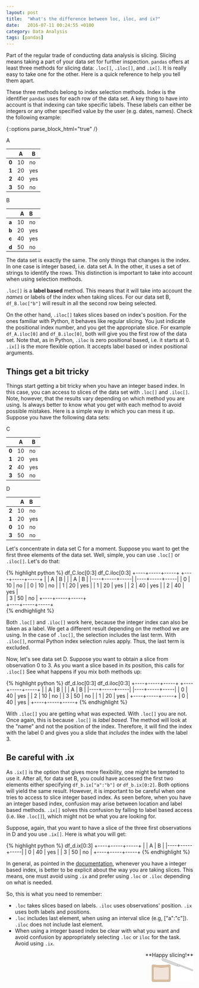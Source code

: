 ```yaml
---
layout: post
title:  "What's the difference between loc, iloc, and ix?"
date:   2016-07-11 00:24:55 +0100
category: Data Analysis
tags: [pandas]
---
```


Part of the regular trade of conducting data analysis is slicing. Slicing means taking a part of your data set for further inspection. `pandas` offers at least three methods for slicing data: `.loc[]`, `.iloc[]`, and `.ix[]`. It is really easy to take one for the other. Here is a quick reference to help you tell them apart.

These three methods belong to index selection methods. Index is the identifier `pandas` uses for each row of the data set. A key thing to have into account is that indexing can take specific labels. These labels can either be integers or any other specified value by the user (e.g. dates, names). Check the following example:

{::options parse_block_html="true" /}


<div class="tables-back">

<span class="table-ref"> A </span>

<div class="next-two-tables">

|    |   A | B   |
|--- |:---:| ----|
|  **0** |  10 | no  |
|  **1** |  20 | yes |
|  **2** |  40 | yes |
|  **3** |  50 | no  |

</div>

<span class="table-ref"> B </span>

<div class="next-two-tables">


|    |   A | B   |
|:---|----:|:----|
| **a**  |  10 | no  |
| **b**  |  20 | yes |
| **c**  |  40 | yes |
| **d**  |  50 | no  |



</div>

</div>



The data set is exactly the same. The only things that changes is the index. In one case is integer based, i.e. data set A. In the other, it uses a set of strings to identify the rows. This distinction is important to take into account when using selection methods.

`.loc[]` is a **label based** method. This means that it will take into account the *names* or labels of the index when taking slices. For our data set B, `df_B.loc["b"]` will result in all the second row being selected. 

On the other hand, `.iloc[]` takes slices based on index's position. For the ones familiar with Python, it behaves like regular slicing. You just indicate the positional index number, and you get the appropriate slice. For example `df_A.iloc[0]` and `df_B.iloc[0]`, both will give you the first row of the data set. Note that, as in Python, `.iloc` is zero positional based, i.e. it starts at 0. `.ix[]` is the more flexible option. It accepts label based or index positional arguments.

## Things get a bit tricky

Things start getting a bit tricky when you have an integer based index. In this case, you can access to slices of the data set with `.loc[]` and `.iloc[]`. Note, however, that the results vary depending on which method you are using. Is always better to know what you get with each method to avoid possible mistakes. Here is a simple way in which you can mess it up. Suppose you have the following data sets:

<div class="tables-back">



<span class="table-ref"> C </span>

<div class="next-two-tables">

|    |   A | B   |
|--- |:---:| ----|
|  **0** |  10 | no  |
|  **1** |  20 | yes |
|  **2** |  40 | yes |
|  **3** |  50 | no  |

</div>

<div class="next-two-tables">

<span class="table-ref"> D </span>



|    |   A | B   |
|:---|----:|:----|
| **2**  |  10 | no  |
| **1**  |  20 | yes |
| **0**  |  10 | no  |
| **3**  |  50 | no  |



</div>

</div>

Let's concentrate in data set C for a moment. Suppose you want to get the first three elements of the data set. Well, simple, you can use `.loc[]` or `.iloc[]`. Let's do that:

{% highlight python %}
df_C.loc[0:3]			df_C.iloc[0:3]
+----+-----+-----+		+----+-----+-----+
|    |   A | B   |		|    |   A | B   |
|----+-----+-----|		|----+-----+-----|
|  0 |  10 | no  |		|  0 |  10 | no  |
|  1 |  20 | yes |		|  1 |  20 | yes |
|  2 |  40 | yes |		|  2 |  40 | yes |				
|  3 |  50 | no  |		+----+-----+-----+	
+----+-----+-----+				
{% endhighlight %}

Both `.loc[]` and `.iloc[]` work here, because the integer index can also be taken as a label. We get a different result depending on the method we are using. In the case of `.loc[]`, the selection includes the last term. With `.iloc[]`, normal Python index selection rules apply. Thus, the last term is excluded.

Now, let's see data set D. Suppose you want to obtain a slice from observation 0 to 3. As you want a slice based in its position, this calls for `.iloc[]` See what happens if you mix both methods up:

{% highlight python %}
df_d.loc[0:3]			df_d.iloc[0:3]
+----+-----+-----+		+----+-----+-----+
|    |   A | B   |		|    |   A | B   |
|----+-----+-----|		|----+-----+-----|
|  0 |  40 | yes |		|  2 |  10 | no  |
|  3 |  50 | no  |		|  1 |  20 | yes |
+----+-----+-----+		|  0 |  40 | yes |
				+----+-----+-----+
{% endhighlight %}

With `.iloc[]` you are getting what was expected. With `.loc[]` you are not. Once again, this is because `.loc[]` is *label based*. The method will look at the "name" and not the position of the index. Therefore, it will find the index with the label 0 and gives you a slide that *includes* the index with the label 3. 

## Be careful with .ix

As `.ix[]` is the option that gives more flexibility, one might be tempted to use it. After all, for data set B, you could have accessed the first two elements either specifying `df_b.ix["a":"b"]` or `df_b.ix[0:2]`. Both options will yield the same result. However, it is important to be careful when one tries to access to slice integer based index. As seen before, when you have an integer based index, confusion may arise between location and label based methods. `.ix[]` solves this confusion by falling to label based access (i.e. like `.loc[]`), which might not be what you are looking for. 

Suppose, again, that you want to have a slice of the three first observations in D and you use `.ix[]`. Here is what you will get:

{% highlight python %}
df_d.ix[0:3]
+----+-----+-----+
|    |   A | B   |
|----+-----+-----|
|  0 |  40 | yes |
|  3 |  50 | no  |
+----+-----+-----+
{% endhighlight %}

In general, as pointed in the [documentation](http://pandas.pydata.org/pandas-docs/stable/indexing.html), whenever you have a integer based index, is better to be explicit about the way you are taking slices. This means, one must avoid using `.ix` and prefer using `.loc` or `.iloc` depending on what is needed. 

So, this is what you need to remember:

- `.loc` takes slices based on labels. `.iloc` uses observations' position. `.ix` uses both labels and positions.
- `.loc` includes last element, when using an interval slice (e.g, ["a":"c"]). `.iloc` does not include last element.
- When using a integer based index be clear with what you want and avoid confusion by appropriately selecting `.loc` or `iloc` for the task. Avoid using `.ix`. 

<div align="right">  
**Happy slicing!**  <br> <img src="/img/slicing.png" alt="slice"> 
</div>











